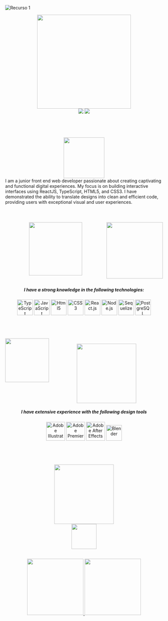 
![Recurso 1](https://github.com/SalenLuu/salenluu/assets/115598035/e14db389-7b7b-417c-bcc8-9d8ce2f46040)
<br>

<div align="center"><img src="https://github.com/SalenLuu/salenluu/assets/115598035/955b7f2c-0c34-4ee1-8179-acef201683d4" width="300" heigth="80"/></div>



<div align="center">
<a href = "https://www.linkedin.com/in/salom%C3%A9-restrepo-lugo-6223591b2/" target="_blank"><img src="https://img.shields.io/badge/LinkedIn-%2385BDF8?logo=linkedin&logoColor=white"></a>
<a href = "https://salome-restrepo-portfolio.netlify.app/" target="_blank"><img src = "https://img.shields.io/badge/Portfolio-%23E5AAEC?logo=undertale&logoColor=white"></a>
</div>
<br>

#
<br>
<div align="center"><img src="https://github.com/SalenLuu/salenluu/assets/115598035/38fa5231-583f-431f-af4b-7c3e184b3201" width="130" heigth="40"/></div>
I am a junior front end web developer passionate about creating captivating and functional digital experiences. My focus is on building interactive interfaces using ReactJS, TypeScript, HTML5, and CSS3. I have demonstrated the ability to translate designs into clean and efficient code, providing users with exceptional visual and user experiences.

#


<br>
<div align="center"><img  src="https://github.com/SalenLuu/salenluu/assets/115598035/c0c85286-f249-4950-a16e-cec6bfbad2ca" width="170" heigth="60"/> <img align="right" src="https://user-images.githubusercontent.com/60306074/160750010-f3fe0b78-0090-4f61-be39-9a9ba9f29b3a.gif" width="180"/></div>

<br>
<h5 align="center">I have a strong knowledge in the following technologies:</h5>

<p align="center">
  <img src="https://w7.pngwing.com/pngs/915/519/png-transparent-typescript-hd-logo-thumbnail.png" alt="TypeScript" width="50">
  <img src="https://upload.wikimedia.org/wikipedia/commons/thumb/6/6a/JavaScript-logo.png/800px-JavaScript-logo.png" alt="JavaScript" width="50">
  <img src="https://www.freepnglogos.com/uploads/html5-logo-png/html5-logo-html-logo-0.png" alt="Html5" width="50">
  <img src="https://upload.wikimedia.org/wikipedia/commons/thumb/6/62/CSS3_logo.svg/800px-CSS3_logo.svg.png" alt="CSS3" width="50">
  <img src="https://salome-restrepo-portfolio.netlify.app/assets/%C3%8Dconos/react.png" alt="React.js" width="50">
  <img src="https://salome-restrepo-portfolio.netlify.app/assets/%C3%8Dconos/node-js.png" alt="Node.js" width="50">
  <img src="https://salome-restrepo-portfolio.netlify.app/assets/%C3%8Dconos/sequelize-logo-9A5075DB9F-seeklogo.com.png" alt="Sequelize" width="50">
  <img src="https://salome-restrepo-portfolio.netlify.app/assets/%C3%8Dconos/postgresql.png" alt="PostgreSQL" width="50">
</p><br>

#


<div align="center"><img align="left" src="https://mir-s3-cdn-cf.behance.net/project_modules/hd/23335a137681793.620f4a02711c2.gif" width="140"/><br><img src="https://github.com/SalenLuu/salenluu/assets/115598035/8ab9541c-10b8-40e5-a2a6-c8a02e76a530" width="190" heigth="60" /></div>

<div align="center">
<h5>I have extensive experience with the following design tools</h5>

  <img src="https://logodownload.org/wp-content/uploads/2017/04/adobe-Illustrator-logo-0-1.png" alt="Adobe Illustrator" width="60">
  <img src="https://logodownload.org/wp-content/uploads/2019/10/adobe-premiere-pro-logo-0-1.png" alt="Adobe Premiere" width="60">
  <img src="https://logodownload.org/wp-content/uploads/2017/04/adobe-after-effects-logo-0.png" alt="Adobe After Effects" width="60">
  <img src="https://upload.wikimedia.org/wikipedia/commons/thumb/0/0c/Blender_logo_no_text.svg/587px-Blender_logo_no_text.svg.png" alt="Blender" width="50">
</div>
<br>

#
<br>
<div align="center"><img src="https://github.com/SalenLuu/salenluu/assets/115598035/3e1b089f-3119-4ba9-8498-b55bfb693ab9" width="190"/><br><img src="https://media.tenor.com/xzjlrhYq_lQAAAAj/cat-nyan-cat.gif" width="80">
</div>

<br>
<p align="center">
<a href="https://github.com/SalenLuu">
  <img height="180em" src="https://github-readme-stats-eight-theta.vercel.app/api?username=SalenLuu&show_icons=true&theme=cobalt&include_all_commits=true&count_private=true"/>
  <img height="180em" src="https://github-readme-stats-eight-theta.vercel.app/api/top-langs/?username=SalenLuu&layout=compact&langs_count=8&theme=cobalt"/>
</a>
</p>
